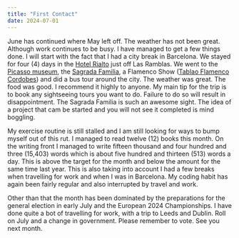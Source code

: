 ```yaml
---
title: "First Contact"
date: 2024-07-01
---
```


June has continued where May left off.
The weather has not been great. Although work continues to be busy. 
I have managed to get a few things done. I will start with the fact that I had a city break in Barcelona.
We stayed for four (4) days in the [Hotel Rialto](https://www.hotel-rialto.com/EN/hotel.html) just off Las Ramblas. 
We went to the [Picasso museum](https://museupicassobcn.cat/index.php/en/museum/presentation), the [Sagrada Familia](https://en.wikipedia.org/wiki/Sagrada_Fam%C3%ADlia), 
a Flamenco Show ([Tablao Flamenco Cordobes](https://tablaocordobes.es/)) and did a bus tour around the city. The weather was great. The food was good. I recommend it highly to anyone. My main tip for the trip is to book any sightseeing 
tours you want to do. Failure to do so will result in disappointment. The Sagrada Familia is such an awesome sight. The idea of a project that cam be started and 
you will not see it completed is mind boggling. 

My exercise routine is still stalled and I am still looking for ways to bump myself out of this rut. I managed to read twelve (12) books this month. 
On the writing front I managed to write fifteen thousand and four hundred and three (15,403) words which is about five hundred and thirteen (513) words a day. 
This is above the target for the month and below the amount for the same time last year. This is also taking into account I had a few breaks when travelling for 
work and when I was in Barcelona. My coding habit has again been fairly regular and also interrupted by travel and work.

Other than that the month has been dominated by the preparations for the general election in early July and the European 2024 Championships. 
I have done quite a bot of travelling for work, with a trip to Leeds and Dublin. Roll on July and a change in government.
Please remember to vote. 
See you next month. 
